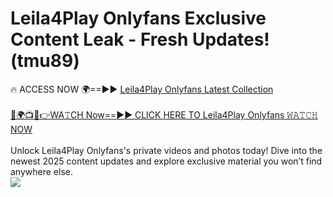 # Leila4Play Onlyfans Exclusive Content Leak - Fresh Updates! (tmu89)

🔥 ACCESS NOW 🌍==►► <a href="https://tinyurl.com/kvy9nzfs" rel="nofollow">Leila4Play Onlyfans Latest Collection</a>
<br><br>
[🔴🌍📺📱👉WA𝚃CH Now==►► CLICK HERE TO Leila4Play Onlyfans 𝚆𝙰𝚃𝙲𝙷 NOW](https://tinyurl.com/kvy9nzfs)
<br><br>
Unlock Leila4Play Onlyfans's private videos and photos today! Dive into the newest 2025 content updates and explore exclusive material you won’t find anywhere else.
<br>
<a href="https://tinyurl.com/kvy9nzfs" rel="nofollow" data-target="animated-image.originalLink"><img src="https://camo.githubusercontent.com/8a4f000d20f83aca3bf7ec5f350d767afa0574a8a352519fd8cfa583a6f93a33/68747470733a2f2f692e696d6775722e636f6d2f644a486b345a712e676966" data-canonical-src="https://i.imgur.com/dJHk4Zq.gif" style="max-width: 100%; display: inline-block;" data-target="animated-image.originalImage"></a>
<br>
